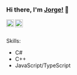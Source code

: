 ### Hi there, I'm [Jorge!](https://github.com/jorge-llanque) 👋

<a href="https://www.linkedin.com/in/jorgellanque/">
  <img align="left" alt="Jorge LLanque | LinkedIn" width="20px" src="https://cdn.iconscout.com/icon/free/png-256/linkedin-2506794-2100694.png" />
</a>
<a href="https://twitter.com/jllanquedev">
  <img align="left" alt="Jorge LLanque | Twitter" width="21px" src="https://raw.githubusercontent.com/anuraghazra/anuraghazra/master/assets/twitter.svg" />
</a>

<br />
<br />

Skills:
- C#
- C++
- JavaScript/TypeScript

